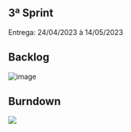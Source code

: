 <h2 style="font -weight: bold; margin=bottom: margin-bottom: 0px">
    3ª Sprint
</h2>
<p>Entrega: 24/04/2023 à 14/05/2023</p>

## Backlog
![image](https://github.com/meta-build/Projeto-IONIC-Health/assets/90328897/668b9033-58d0-4085-ac3d-7c13a723f662)


## Burndown
<img src='https://github.com/meta-build/Projeto-IONIC-Health/assets/90328897/291f802e-2bb3-46af-8916-08ef6ecfaeeb' />
